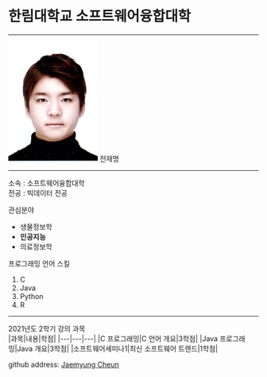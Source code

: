 # 한림대학교 소프트웨어융합대학
--- 
<img src=전재명.jpg width=180 height=240>  
전재명

---

소속 : 소프트웨어융합대학  
전공 : 빅데이터 전공  

관심분야  
* 생물정보학
* **인공지능**
* 의료정보학  

프로그래밍 언어 스킬  
1. C
2. Java
3. Python
4. R

---

2021년도 2학기 강의 과목  
|과목|내용|학점|
|---|---|---|
|C 프로그래밍|C 언어 개요|3학점|
|Java 프로그래밍|Java 개요|3학점|
|소프트웨어세미나1|최신 소프트웨어 트렌드|1학점|

github address: [Jaemyung Cheun](github)  

[github]:(https://github.com/Jaemyung-Cheun)
